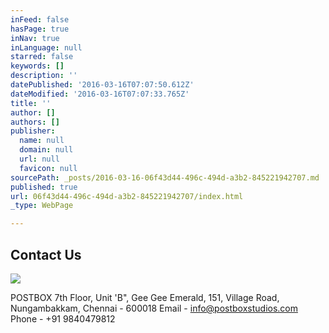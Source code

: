```yaml
---
inFeed: false
hasPage: true
inNav: true
inLanguage: null
starred: false
keywords: []
description: ''
datePublished: '2016-03-16T07:07:50.612Z'
dateModified: '2016-03-16T07:07:33.765Z'
title: ''
author: []
authors: []
publisher:
  name: null
  domain: null
  url: null
  favicon: null
sourcePath: _posts/2016-03-16-06f43d44-496c-494d-a3b2-845221942707.md
published: true
url: 06f43d44-496c-494d-a3b2-845221942707/index.html
_type: WebPage

---
```

## Contact Us
![](https://the-grid-user-content.s3-us-west-2.amazonaws.com/2135f79b-e07d-4e8e-a228-ae756d0cb11f.png)

  
POSTBOX                                                                                                                                       7th Floor, Unit 'B", Gee Gee Emerald,                                                                              151, Village Road,                                                                                           Nungambakkam, Chennai - 600018                                                                       Email - info@postboxstudios.com                                                                         Phone -  +91 9840479812